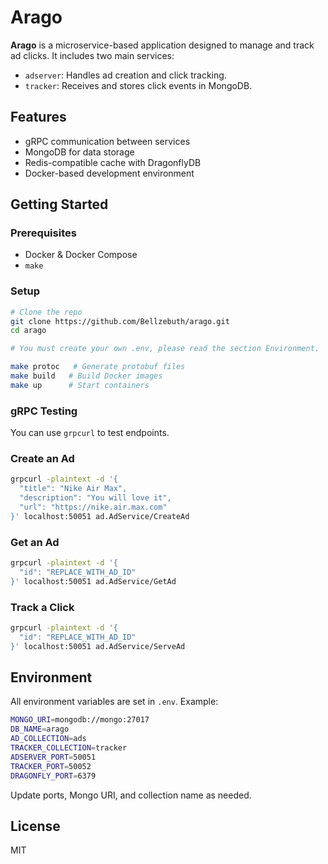 # Arago

**Arago** is a microservice-based application designed to manage and track ad clicks. It includes two main services:

- `adserver`: Handles ad creation and click tracking.
- `tracker`: Receives and stores click events in MongoDB.

## Features

- gRPC communication between services
- MongoDB for data storage
- Redis-compatible cache with DragonflyDB
- Docker-based development environment

## Getting Started

### Prerequisites

- Docker & Docker Compose
- `make`

### Setup

```bash
# Clone the repo
git clone https://github.com/Bellzebuth/arago.git
cd arago

# You must create your own .env, please read the section Environment.

make protoc   # Generate protobuf files
make build   # Build Docker images
make up      # Start containers
```

### gRPC Testing

You can use `grpcurl` to test endpoints.

### Create an Ad

```bash
grpcurl -plaintext -d '{
  "title": "Nike Air Max",
  "description": "You will love it",
  "url": "https://nike.air.max.com"
}' localhost:50051 ad.AdService/CreateAd
```

### Get an Ad

```bash
grpcurl -plaintext -d '{
  "id": "REPLACE_WITH_AD_ID"
}' localhost:50051 ad.AdService/GetAd
```

### Track a Click

```bash
grpcurl -plaintext -d '{
  "id": "REPLACE_WITH_AD_ID"
}' localhost:50051 ad.AdService/ServeAd
```

## Environment

All environment variables are set in `.env`. Example:

```bash
MONGO_URI=mongodb://mongo:27017
DB_NAME=arago
AD_COLLECTION=ads
TRACKER_COLLECTION=tracker
ADSERVER_PORT=50051
TRACKER_PORT=50052
DRAGONFLY_PORT=6379
```

Update ports, Mongo URI, and collection name as needed.

## License

MIT
